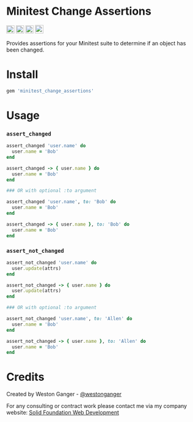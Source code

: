 # Minitest Change Assertions

<a href="https://badge.fury.io/rb/minitest_change_assertions" target="_blank"><img height="21" style='border:0px;height:21px;' border='0' src="https://badge.fury.io/rb/minitest_change_assertions.svg" alt="Gem Version"></a>
<a href='https://travis-ci.org/westonganger/minitest_change_assertions' target='_blank'><img height='21' style='border:0px;height:21px;' src='https://api.travis-ci.org/westonganger/minitest_change_assertions.svg?branch=master' border='0' alt='Build Status' /></a>
<a href='https://rubygems.org/gems/minitest_change_assertions' target='_blank'><img height='21' style='border:0px;height:21px;' src='https://ruby-gem-downloads-badge.herokuapp.com/minitest_change_assertions?label=rubygems&type=total&total_label=downloads&color=brightgreen' border='0' alt='RubyGems Downloads' /></a>
<a href='https://ko-fi.com/A5071NK' target='_blank'><img height='22' style='border:0px;height:22px;' src='https://az743702.vo.msecnd.net/cdn/kofi1.png?v=a' border='0' alt='Buy Me a Coffee' /></a> 

Provides assertions for your Minitest suite to determine if an object has been changed.

# Install

```ruby
gem 'minitest_change_assertions'
```

# Usage

### `assert_changed`

```ruby
assert_changed 'user.name' do
  user.name = 'Bob'
end

assert_changed -> { user.name } do
  user.name = 'Bob'
end

### OR with optional :to argument

assert_changed 'user.name', to: 'Bob' do
  user.name = 'Bob'
end

assert_changed -> { user.name }, to: 'Bob' do
  user.name = 'Bob'
end
```

### `assert_not_changed`

```ruby
assert_not_changed 'user.name' do
  user.update(attrs)
end

assert_not_changed -> { user.name } do
  user.update(attrs)
end

### OR with optional :to argument

assert_not_changed 'user.name', to: 'Allen' do
  user.name = 'Bob'
end

assert_not_changed -> { user.name }, to: 'Allen' do
  user.name = 'Bob'
end
```

# Credits
Created by Weston Ganger - [@westonganger](https://github.com/westonganger)

For any consulting or contract work please contact me via my company website: [Solid Foundation Web Development](https://solidfoundationwebdev.com)
